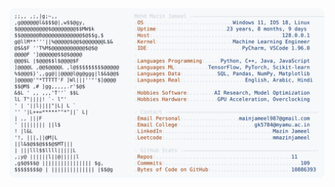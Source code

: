 <picture>
  <source srcset="https://raw.githubusercontent.com/mmazinjameel/mmazinjameel/main/dark_mode.svg?v=1752523968" media="(prefers-color-scheme: dark)">
  <img src="https://raw.githubusercontent.com/mmazinjameel/mmazinjameel/main/light_mode.svg?v=1752523968">
</picture>

